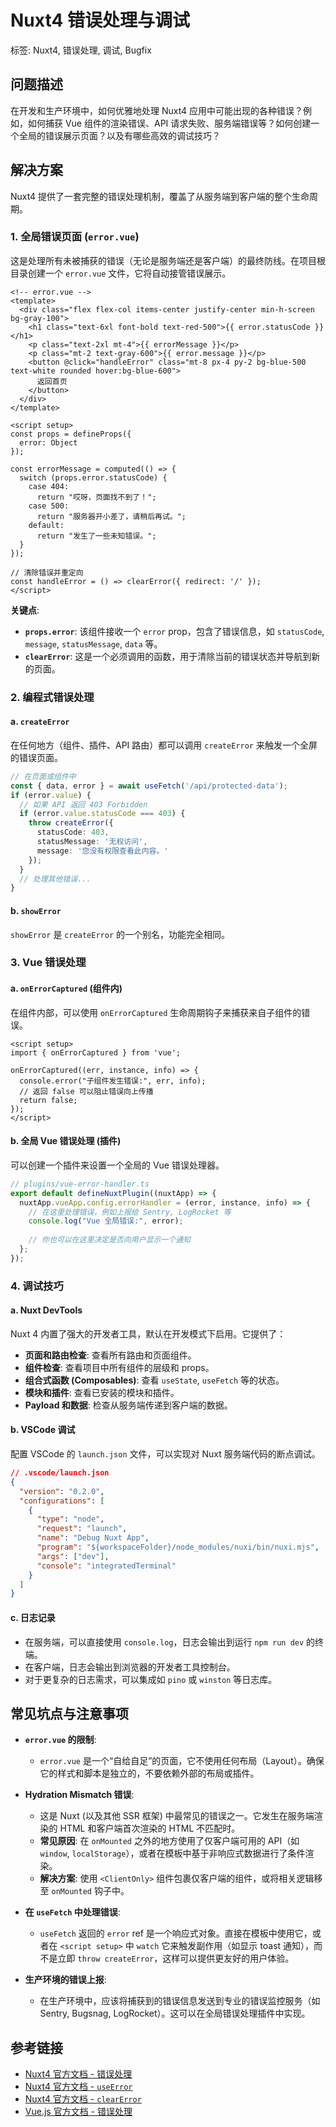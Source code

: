 # Nuxt4 错误处理与调试
标签: Nuxt4, 错误处理, 调试, Bugfix

## 问题描述
在开发和生产环境中，如何优雅地处理 Nuxt4 应用中可能出现的各种错误？例如，如何捕获 Vue 组件的渲染错误、API 请求失败、服务端错误等？如何创建一个全局的错误展示页面？以及有哪些高效的调试技巧？

## 解决方案
Nuxt4 提供了一套完整的错误处理机制，覆盖了从服务端到客户端的整个生命周期。

### 1. 全局错误页面 (`error.vue`)
这是处理所有未被捕获的错误（无论是服务端还是客户端）的最终防线。在项目根目录创建一个 `error.vue` 文件，它将自动接管错误展示。

```vue
<!-- error.vue -->
<template>
  <div class="flex flex-col items-center justify-center min-h-screen bg-gray-100">
    <h1 class="text-6xl font-bold text-red-500">{{ error.statusCode }}</h1>
    <p class="text-2xl mt-4">{{ errorMessage }}</p>
    <p class="mt-2 text-gray-600">{{ error.message }}</p>
    <button @click="handleError" class="mt-8 px-4 py-2 bg-blue-500 text-white rounded hover:bg-blue-600">
      返回首页
    </button>
  </div>
</template>

<script setup>
const props = defineProps({
  error: Object
});

const errorMessage = computed(() => {
  switch (props.error.statusCode) {
    case 404:
      return "哎呀，页面找不到了！";
    case 500:
      return "服务器开小差了，请稍后再试。";
    default:
      return "发生了一些未知错误。";
  }
});

// 清除错误并重定向
const handleError = () => clearError({ redirect: '/' });
</script>
```
**关键点**:
- **`props.error`**: 该组件接收一个 `error` prop，包含了错误信息，如 `statusCode`, `message`, `statusMessage`, `data` 等。
- **`clearError`**: 这是一个必须调用的函数，用于清除当前的错误状态并导航到新的页面。

### 2. 编程式错误处理

#### a. `createError`
在任何地方（组件、插件、API 路由）都可以调用 `createError` 来触发一个全屏的错误页面。

```typescript
// 在页面或组件中
const { data, error } = await useFetch('/api/protected-data');
if (error.value) {
  // 如果 API 返回 403 Forbidden
  if (error.value.statusCode === 403) {
    throw createError({
      statusCode: 403,
      statusMessage: '无权访问',
      message: '您没有权限查看此内容。'
    });
  }
  // 处理其他错误...
}
```

#### b. `showError`
`showError` 是 `createError` 的一个别名，功能完全相同。

### 3. Vue 错误处理

#### a. `onErrorCaptured` (组件内)
在组件内部，可以使用 `onErrorCaptured` 生命周期钩子来捕获来自子组件的错误。

```vue
<script setup>
import { onErrorCaptured } from 'vue';

onErrorCaptured((err, instance, info) => {
  console.error("子组件发生错误:", err, info);
  // 返回 false 可以阻止错误向上传播
  return false;
});
</script>
```

#### b. 全局 Vue 错误处理 (插件)
可以创建一个插件来设置一个全局的 Vue 错误处理器。

```typescript
// plugins/vue-error-handler.ts
export default defineNuxtPlugin((nuxtApp) => {
  nuxtApp.vueApp.config.errorHandler = (error, instance, info) => {
    // 在这里处理错误，例如上报给 Sentry, LogRocket 等
    console.log("Vue 全局错误:", error);
    
    // 你也可以在这里决定是否向用户显示一个通知
  };
});
```

### 4. 调试技巧

#### a. Nuxt DevTools
Nuxt 4 内置了强大的开发者工具，默认在开发模式下启用。它提供了：
-   **页面和路由检查**: 查看所有路由和页面组件。
-   **组件检查**: 查看项目中所有组件的层级和 props。
-   **组合式函数 (Composables)**: 查看 `useState`, `useFetch` 等的状态。
-   **模块和插件**: 查看已安装的模块和插件。
-   **Payload 和数据**: 检查从服务端传递到客户端的数据。

#### b. VSCode 调试
配置 VSCode 的 `launch.json` 文件，可以实现对 Nuxt 服务端代码的断点调试。

```json
// .vscode/launch.json
{
  "version": "0.2.0",
  "configurations": [
    {
      "type": "node",
      "request": "launch",
      "name": "Debug Nuxt App",
      "program": "${workspaceFolder}/node_modules/nuxi/bin/nuxi.mjs",
      "args": ["dev"],
      "console": "integratedTerminal"
    }
  ]
}
```

#### c. 日志记录
-   在服务端，可以直接使用 `console.log`，日志会输出到运行 `npm run dev` 的终端。
-   在客户端，日志会输出到浏览器的开发者工具控制台。
-   对于更复杂的日志需求，可以集成如 `pino` 或 `winston` 等日志库。

## 常见坑点与注意事项

-   **`error.vue` 的限制**:
    -   `error.vue` 是一个“自给自足”的页面，它不使用任何布局（Layout）。确保它的样式和脚本是独立的，不要依赖外部的布局或插件。

-   **Hydration Mismatch 错误**:
    -   这是 Nuxt (以及其他 SSR 框架) 中最常见的错误之一。它发生在服务端渲染的 HTML 和客户端首次渲染的 HTML 不匹配时。
    -   **常见原因**: 在 `onMounted` 之外的地方使用了仅客户端可用的 API（如 `window`, `localStorage`），或者在模板中基于非响应式数据进行了条件渲染。
    -   **解决方案**: 使用 `<ClientOnly>` 组件包裹仅客户端的组件，或将相关逻辑移至 `onMounted` 钩子中。

-   **在 `useFetch` 中处理错误**:
    -   `useFetch` 返回的 `error` ref 是一个响应式对象。直接在模板中使用它，或者在 `<script setup>` 中 `watch` 它来触发副作用（如显示 toast 通知），而不是立即 `throw createError`，这样可以提供更友好的用户体验。

-   **生产环境的错误上报**:
    -   在生产环境中，应该将捕获到的错误信息发送到专业的错误监控服务（如 Sentry, Bugsnag, LogRocket）。这可以在全局错误处理插件中实现。

## 参考链接
-   [Nuxt4 官方文档 - 错误处理](https://nuxt.com/docs/getting-started/error-handling)
-   [Nuxt4 官方文档 - `useError`](https://nuxt.com/docs/api/composables/use-error)
-   [Nuxt4 官方文档 - `clearError`](https://nuxt.com/docs/api/utils/clear-error)
-   [Vue.js 官方文档 - 错误处理](https://vuejs.org/guide/error-handling.html)